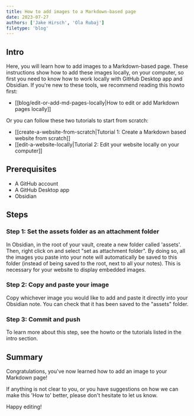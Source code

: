 ```yaml
---
title: How to add images to a Markdown-based page
date: 2023-07-27
authors: ['Jake Hirsch', 'Ola Rubaj']
filetype: 'blog'
---
```


## Intro

Here, you will learn how to add images to a Markdown-based page. These instructions show how to add these images locally, on your computer, so first you need to know how to work locally with GitHub Desktop app and Obsidian. If you're new to these tools, we recommend reading this howto first:

- [[blog/edit-or-add-md-pages-locally|How to edit or add Markdown pages locally]]

Or you can follow these two tutorials to start from scratch:

- [[create-a-website-from-scratch|Tutorial 1: Create a Markdown based website from scratch]]
- [[edit-a-website-locally|Tutorial 2: Edit your website locally on your computer]]

## Prerequisites

- A GitHub account
- A GitHub Desktop app
- Obsidian

## Steps

### Step 1: Set the assets folder as an attachment folder

In Obsidian, in the root of your vault, create a new folder called 'assets'. Then, right click on and select "set as attachment folder". By doing so, all the images you paste into your note will automatically be saved to this folder (instead of being saved to the root, next to all your notes). This is necessary for your website to display embedded images.

### Step 2: Copy and paste your image

Copy whichever image you would like to add and paste it directly into your Obsidian note. You can check that it has been saved to the "assets" folder.

### Step 3: Commit and push

To learn more about this step, see the howto or the tutorials listed in the intro section.

## Summary

Congratulations, you've now learned how to add an image to your Markdown page!

If anything is not clear to you, or you have suggestions on how we can make this 'How to' better, please don't hesitate to let us know.

Happy editing!
